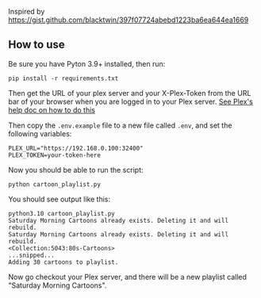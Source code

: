 
Inspired by https://gist.github.com/blacktwin/397f07724abebd1223ba6ea644ea1669

## How to use
Be sure you have Pyton 3.9+ installed, then run:

```
pip install -r requirements.txt
```

Then get the URL of your plex server and your X-Plex-Token from the URL bar of your browser when you are logged in to your Plex server. [See Plex's help doc on how to do this](https://support.plex.tv/articles/204059436-finding-an-authentication-token-x-plex-token/)

Then copy the `.env.example` file to a new file called `.env`, and set the following variables:

```
PLEX_URL="https://192.168.0.100:32400"
PLEX_TOKEN=your-token-here
```

Now you should be able to run the script:

```
python cartoon_playlist.py
```

You should see output like this:

```
python3.10 cartoon_playlist.py
Saturday Morning Cartoons already exists. Deleting it and will rebuild.
Saturday Morning Cartoons already exists. Deleting it and will rebuild.
<Collection:5043:80s-Cartoons>
...snipped...
Adding 30 cartoons to playlist.
```

Now go checkout your Plex server, and there will be a new playlist called "Saturday Morning Cartoons".
